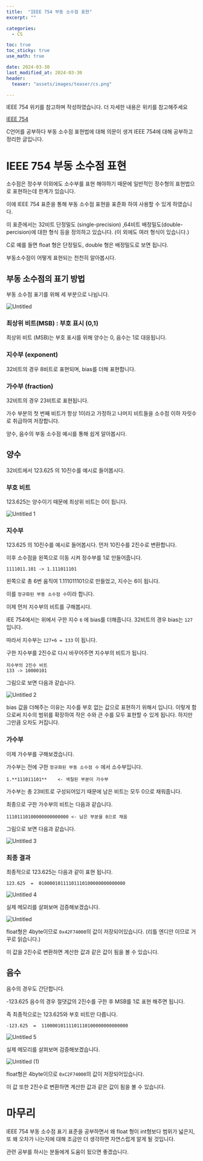 ```yaml
---
title:  "IEEE 754 부동 소수점 표현" 
excerpt: ""

categories:
  - CS

toc: true
toc_sticky: true
use_math: true

date: 2024-03-30
last_modified_at: 2024-03-30
header: 
  teaser: "assets/images/teaser/cs.png"

---
```



IEEE 754 위키를 참고하며 작성하였습니다. 더 자세한 내용은 위키를 참고해주세요

[IEEE 754](https://ko.wikipedia.org/wiki/IEEE_754)

C언어를 공부하다 부동 소수점 표현법에 대해 의문이 생겨 IEEE 754에 대해 공부하고 정리한 글입니다.

# IEEE 754 부동 소수점 표현

소수점은 정수부 이외에도 소수부를 표현 해야하기 때문에 일반적인 정수형의 표현법으로 표현하는데 한계가 있습니다.

이에 IEEE 754 표준을 통해 부동 소수점 표현을 표준화 하여 사용할 수 있게 하였습니다.

이 표준에서는 32비트 단정밀도 (single-precision) ,64비트 배정밀도(double-percision)에 대한 형식 등을 정의하고 있습니다. (이 외에도 여러 형식이 있습니다.) 

C로 예를 들면 float 형은 단정밀도, double 형은 배정밀도로 보면 됩니다.

부동소수점이 어떻게 표현되는 천천히 알아봅시다.

## 부동 소수점의 표기 방법

부동 소수점 표기를 위해 세 부분으로 나뉩니다.

![Untitled](https://github.com/YDongHyun/YDongHyun.github.io/assets/80799025/c29a3c21-43c0-477f-b6f1-9f66ff2dff6b)


### 최상위 비트(MSB) : 부호 표시 (0,1)

최상위 비트 (MSB)는 부호 표시를 위해 양수는 0, 음수는 1로 대응됩니다.

### 지수부 (exponent)

32비트의 경우 8비트로 표현되며, bias를 더해 표현합니다.

### 가수부 (fraction)

32비트의 경우 23비트로 표현됩니다. 

가수 부분의 첫 번째 비트가 항상 1이라고 가정하고 나머지 비트들을 소수점 이하 자릿수로 취급하여 저장합니다.

양수, 음수의 부동 소수점 예시를 통해 쉽게 알아봅시다.

## 양수

32비트에서 123.625 의 10진수를 예시로 들어봅시다. 

### 부호 비트

123.625는 양수이기 때문에 최상위 비트는 0이 됩니다.

![Untitled 1](https://github.com/YDongHyun/YDongHyun.github.io/assets/80799025/107cfadc-bb1f-44d9-aeb4-24afe7b372b2)

### 지수부

123.625 의 10진수를 예시로 들어봅시다. 먼저 10진수를 2진수로 변환합니다.

이후 소수점을 왼쪽으로 이동 시켜 정수부를 1로 만들어줍니다.

```
1111011.101 -> 1.111011101
```

왼쪽으로 총 6번 움직여  1.111011101으로 만들었고, 지수는 6이 됩니다.

이를 `정규화된 부동 소수점 수`이라 합니다.

이제 먼저 지수부의 비트를 구해봅시다.

IEE 754에서는 위에서 구한 지수 `6` 에 bias를 더해줍니다. 32비트의 경우 bias는 `127`입니다. 

따라서 지수부는 `127+6 = 133` 이 됩니다. 

구한 지수부를 2진수로 다시 바꾸어주면 지수부의 비트가 됩니다.

```
지수부의 2진수 비트
133 -> 10000101
```

그림으로 보면 다음과 같습니다.

![Untitled 2](https://github.com/YDongHyun/YDongHyun.github.io/assets/80799025/f2e9c33c-a1f7-4395-990c-62d7ff0d6ff0)

bias 값을 더해주는 이유는 지수를 부호 없는 값으로 표현하기 위해서 입니다. 이렇게 함으로써 지수의 범위를 확장하여 작은 수와 큰 수를 모두 표현할 수 있게 됩니다. 하지만 그만큼 오차도 커집니다.

### 가수부

이제 가수부를 구해보겠습니다.

가수부는 전에 구한 `정규화된 부동 소수점 수` 에서 소수부입니다.

```
1.**111011101**    <- 색칠된 부분이 가수부
```

가수부는 총 23비트로 구성되어있기 때문에 남은 비트는 모두 0으로 채워줍니다.

최종으로 구한 가수부의 비트는 다음과 같습니다.

```
11101110100000000000000 <- 남은 부분을 0으로 채움
```

그림으로 보면 다음과 같습니다.

![Untitled 3](https://github.com/YDongHyun/YDongHyun.github.io/assets/80799025/4b32ea1c-2a00-4064-883a-3178a82aaef8)

### 최종 결과

최종적으로 123.625는 다음과 같이 표현 됩니다.

```
123.625  =  01000010111101110100000000000000 
```

![Untitled 4](https://github.com/YDongHyun/YDongHyun.github.io/assets/80799025/8e72fdd9-9433-4780-9153-5f396c0d9f71)

실제 메모리를 살펴보며 검증해보겠습니다.

![Untitled](https://github.com/YDongHyun/YDongHyun.github.io/assets/80799025/192f34e5-0e04-40c1-ad15-5d1a299b18ce)

float형은 4byte이므로 `0x42F74000`의 값이 저장되어있습니다. (리틀 엔디안 이므로 거꾸로 읽습니다.)

이 값을 2진수로 변환하면 계산한 값과 같은 값이 됨을 볼 수 있습니다.

## 음수

음수의 경우도 간단합니다.

-123.625 음수의 경우 절댓값의 2진수를 구한 후 MSB를 1로 표현 해주면 됩니다.

즉 최종적으로는 123.625와 부호 비트만 다릅니다.

```
-123.625  =  11000010111101110100000000000000
```

![Untitled 5](https://github.com/YDongHyun/YDongHyun.github.io/assets/80799025/368ae560-69c8-42c1-b901-fdd38dfc4f5e)

실제 메모리를 살펴보며 검증해보겠습니다.

![Untitled (1)](https://github.com/YDongHyun/YDongHyun.github.io/assets/80799025/7cc279a9-e77a-4213-9057-743c1e958774)

float형은 4byte이므로 `0xC2F74000`의 값이 저장되어있습니다. 

이 값 또한 2진수로 변환하면 계산한 값과 같은 값이 됨을 볼 수 있습니다.

# 마무리

IEEE 754 부동 소수점 표기 표준을 공부하면서 왜 float 형이 int형보다 범위가 넓은지, 또 왜 오차가 나는지에 대해 조금만 더 생각하면 자연스럽게 알게 될 것입니다.

관련 공부를 하시는 분들에게 도움이 됬으면 좋겠습니다.
